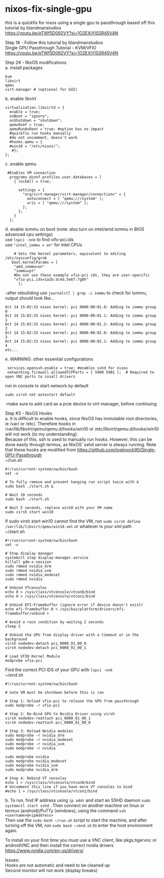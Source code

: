 # nixos-fix-single-gpu
this is a quickfix for nixos using a single gpu to passthrough based off this tutorial by blandmanstudios   
https://youtu.be/eTWf5D092VY?si=1O2EXiYISSR45V4N

Step 1# - Follow this tutorial by blandmanstudios   
Single GPU Passthrough Tutorial - KVM/VFIO
https://youtu.be/eTWf5D092VY?si=1O2EXiYISSR45V4N

Step 2# - NixOS modifications   
a. install packages
```
kvm 
libvirt
qemu
virt-manager # (optional for GUI)
```
b. enable libvirt  
```
virtualisation.libvirtd = {
  enable = true;
  onBoot = "ignore";
  onShutdown = "shutdown";
  qemuOvmf = true;
  qemuRunAsRoot = true; #option has no impact 
  #quickfix run hooks manually
  #do not uncomment, doesn't work 
  #hooks.qemu = {   
  #win10 = "/etc/nixos/";
   #};
};
``` 

c. enable qemu  
```
 #Enables VM connection
  programs.dconf.profiles.user.databases = [
    { lockAll = true;

      settings = {
        "org/virt-manager/virt-manager/connections" = {
          autoconnect = [ "qemu:///system" ];
          uris = [ "qemu:///system" ];
        };
      };
    }
  ];
```
d. enable iommu on boot (note: also turn on intel/amd iommu in BIOS advanced cpu settings)  
use `lspci -nnk` to find vifo-pci.ids  
use `"intel_iommu = on"` for intel CPUs 
```
    # Sets the kernel parameters, equivalent to editing /etc/sysconfig/grub 
   boot.kernelParams = [
    "amd_iommu=on"
    "iommu=pt"
    #Do not use these example vfio-pci ids, they are user-specific 
    "vfio-pci.ids=1a2b:3c4d,5e6f:7g8h"
      ];

```
-after rebuiliding use `journalctl | grep -i iommu` to check for iommu, output should look like...
```
Oct 14 15:02:33 nixos kernel: pci 0000:00:01.0: Adding to iommu group 0
Oct 14 15:02:33 nixos kernel: pci 0000:00:01.1: Adding to iommu group 1
Oct 14 15:02:33 nixos kernel: pci 0000:00:01.2: Adding to iommu group 2
Oct 14 15:02:33 nixos kernel: pci 0000:00:02.0: Adding to iommu group 3
Oct 14 15:02:33 nixos kernel: pci 0000:00:02.1: Adding to iommu group 4
etc...
```

e. WARNING: other essential configurations  
```
 services.openssh.enable = true; #enables sshd for nixos
 networking.firewall.allowedTCPPorts = [ 5900 5901 ];  # Required to open VNC ports to insall drivers
```
run in console to start network by default
```
sudo virsh net-autostart default
```

-make sure to add card as a pcie device to virt-manager, before continuing 

Step #3 - NixOS Hooks  
a. It is difficult to enable hooks, since NixOS has immutable root directories, ie /var/ or /etc/. Therefore hooks in /var/lib/libvirt/qemu/qemu.d/hooks/win10 or /etc/libvirt/qemu.d/hooks/win10 will not work (to my understanding).   
Because of this, ssh is used to manually run hooks. However, this can be done easily through termux, as NixOS' sshd server is always running. Note that these hooks are modified from https://github.com/joeknock90/Single-GPU-Passthrough     
~/run.sh
```
#!/run/current-system/sw/bin/bash
set -x 

# To fully remove and prevent hanging run script twice with & 
sudo bash ./start.sh &

# Wait 10 seconds
sudo bash ./start.sh

# Wait 5 seconds, replace win10 with your VM name
sudo virsh start win10
```
If sudo virsh start win10 cannot find the VM, run `sudo virsh define /var/lib/libvirt/qemu/win10.xml` or whatever is your xml path        
~/start.sh  
```              
#!/run/current-system/sw/bin/bash
set -x

# Stop display manager
systemctl stop display-manager.service
killall gdm-x-session 
sudo rmmod nvidia_drm 
sudo rmmod nvidia_uvm 
sudo rmmod nvidia_modeset
sudo rmmod nvidia 

# Unbind VTconsoles
echo 0 > /sys/class/vtconsole/vtcon0/bind
echo 0 > /sys/class/vtconsole/vtcon1/bind

# Unbind EFI-Framebuffer (ignore error if device doesn't exist)
echo efi-framebuffer.0 > /sys/bus/platform/drivers/efi-framebuffer/unbind >

# Avoid a race condition by waiting 2 seconds
sleep 2

# Unbind the GPU from display driver with a timeout or in the background
virsh nodedev-detach pci_0000_01_00_0 
virsh nodedev-detach pci_0000_01_00_1 

# Load VFIO Kernel Module  
modprobe vfio-pci
```
Find the correct PCI IDS of your GPU with `lspci -nnk`   
~/end.sh
```
#!/run/current-system/sw/bin/bash

# note VM must be shutdown before this is ran

# Step 1: Unload vfio-pci to release the GPU from passthrough
sudo modprobe -r vfio-pci 

# Step 2: Re-Bind GPU to Nvidia Driver using virsh
virsh nodedev-reattach pci_0000_01_00_1
virsh nodedev-reattach pci_0000_01_00_0

# Step 3: Reload Nvidia modules
sudo modprobe -r nvidia_drm
sudo modprobe -r nvidia_modeset
sudo modprobe -r nvidia_uvm
sudo modprobe -r nvidia

sudo modprobe nvidia
sudo modprobe nvidia_modeset
sudo modprobe nvidia_uvm
sudo modprobe nvidia_drm

# Step 4: Rebind VT consoles
echo 1 > /sys/class/vtconsole/vtcon0/bind
# Uncomment this line if you have more VT consoles to bind
#echo 1 > /sys/class/vtconsole/vtcon1/bind
```
b. To run, find IP address using `ip addr` and start an SSHD daemon `sudo systemctl start sshd` . Then connect on another machine on linux or termux (android)/PuTTy (windows), using the command `ssh <username>@<ipAddress> `   
Then use the `sudo bash ~/run.sh` script to start the machine, and after turning off the VM, run `sudo bash ~/end.sh` to enter the host environment again.    

To install on your first time you must use a VNC client, like pkgs.tigervnc or androidVNC and then install the correct nvidia drivers https://www.nvidia.com/en-us/drivers/

Issues:   
Hooks are not automatic and need to be cleaned up   
Second monitor will not work (display breaks)   





















